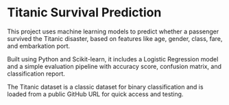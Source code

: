 # Titanic Survival Prediction

This project uses machine learning models to predict whether a passenger survived the Titanic disaster, based on features like age, gender, class, fare, and embarkation port.

Built using Python and Scikit-learn, it includes a Logistic Regression model and a simple evaluation pipeline with accuracy score, confusion matrix, and classification report.

The Titanic dataset is a classic dataset for binary classification and is loaded from a public GitHub URL for quick access and testing.
